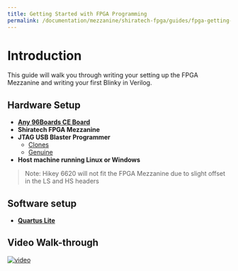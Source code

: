 ```yaml
---
title: Getting Started with FPGA Programming
permalink: /documentation/mezzanine/shiratech-fpga/guides/fpga-getting-started.md.html
---
```

# Introduction

This guide will walk you through writing your setting up the FPGA Mezzanine and writing your first Blinky in Verilog.

## Hardware Setup

- **[Any 96Boards CE Board](/products/ce/)**
- **Shiratech FPGA Mezzanine**
- **JTAG USB Blaster Programmer**
  - [Clones](https://www.amazon.com/gp/search/ref=sr_gnr_fkmr0?rh=i%3Aaps%2Ck%3Aaltera+usb+blaster&keywords=altera+usb+blaster&ie=UTF8&qid=1541022971)
  - [Genuine](https://www.arrow.com/en/products/p0302/terasic-technologies)
- **Host machine running Linux or Windows**

> Note: Hikey 6620 will not fit the FPGA Mezzanine due to slight offset in the LS and HS headers

## Software setup

- **[Quartus Lite](http://fpgasoftware.intel.com/)**

## Video Walk-through

[![video](https://img.youtube.com/vi/ThmWAL8sMtY/0.jpg)](https://youtu.be/ThmWAL8sMtY)
